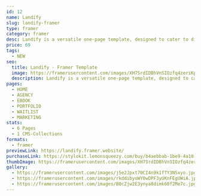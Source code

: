 ```yaml
---
id: 12
name: Landify
slug: landify-framer
type: framer
category: framer
desc: Landify is a versatile one-page template, designed to cater to diverse business needs.
price: 69
tags:
  - NEW
seo:
  title: Landify - Framer Template
  image: https://framerusercontent.com/images/XH7SrdIDBhVnSIOzfq4zeriKpPg.jpg?scale-down-to=2048
  description: Landify is a versatile one-page template, designed to cater to diverse business needs.
pages:
  - HOME
  - AGENCY
  - EBOOK
  - PORTFOLIO
  - WAITLIST
  - MARKETING
stats:
  - 6 Pages
  - 1 CMS-Collections
formats:
  - framer
previewLink: https://landify.framer.website/
purchaseLink: https://stylokit.lemonsqueezy.com/buy/b4aebbab-1be9-4a10-9da4-3a376207e635
thumbImage: https://framerusercontent.com/images/XH7SrdIDBhVnSIOzfq4zeriKpPg.jpg?scale-down-to=2048
gallery:
  - https://framerusercontent.com/images/j5e2Jpxt70CI4n9k1fTY3NSxyo.jpg?scale-down-to=1024
  - https://framerusercontent.com/images/rkddibyoWY0wDPF3yUKnFEgUWiA.jpg?scale-down-to=1024
  - https://framerusercontent.com/images/B0cZjw2E3ynya8dimk60f2Me7c.jpg?scale-down-to=1024
---
```

